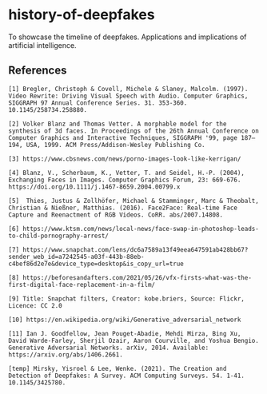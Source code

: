 # history-of-deepfakes
To showcase the timeline of deepfakes. Applications and implications of artificial intelligence. 

## References 

    [1] Bregler, Christoph & Covell, Michele & Slaney, Malcolm. (1997). Video Rewrite: Driving Visual Speech with Audio. Computer Graphics, SIGGRAPH 97 Annual Conference Series. 31. 353-360. 10.1145/258734.258880. 

    [2] Volker Blanz and Thomas Vetter. A morphable model for the synthesis of 3d faces. In Proceedings of the 26th Annual Conference on Computer Graphics and Interactive Techniques, SIGGRAPH '99, page 187–194, USA, 1999. ACM Press/Addison-Wesley Publishing Co.

    [3] https://www.cbsnews.com/news/porno-images-look-like-kerrigan/

    [4] Blanz, V., Scherbaum, K., Vetter, T. and Seidel, H.-P. (2004), Exchanging Faces in Images. Computer Graphics Forum, 23: 669-676. https://doi.org/10.1111/j.1467-8659.2004.00799.x

    [5]  Thies, Justus & Zollhöfer, Michael & Stamminger, Marc & Theobalt, Christian & Nießner, Matthias. (2016). Face2Face: Real-time Face Capture and Reenactment of RGB Videos. CoRR. abs/2007.14808.

    [6] https://www.ktsm.com/news/local-news/face-swap-in-photoshop-leads-to-child-pornography-arrest/

    [7] https://www.snapchat.com/lens/dc6a7589a13f49eea647591ab428bb67?sender_web_id=a7242545-a03f-443b-88eb-c4bef86d2e7e&device_type=desktop&is_copy_url=true

    [8] https://beforesandafters.com/2021/05/26/vfx-firsts-what-was-the-first-digital-face-replacement-in-a-film/

    [9] Title: Snapchat filters, Creator: kobe.briers, Source: Flickr, Licence: CC 2.0

    [10] https://en.wikipedia.org/wiki/Generative_adversarial_network

    [11] Ian J. Goodfellow, Jean Pouget-Abadie, Mehdi Mirza, Bing Xu, David Warde-Farley, Sherjil Ozair, Aaron Courville, and Yoshua Bengio. Generative Adversarial Networks. arXiv, 2014. Available: https://arxiv.org/abs/1406.2661.

    [temp] Mirsky, Yisroel & Lee, Wenke. (2021). The Creation and Detection of Deepfakes: A Survey. ACM Computing Surveys. 54. 1-41. 10.1145/3425780.